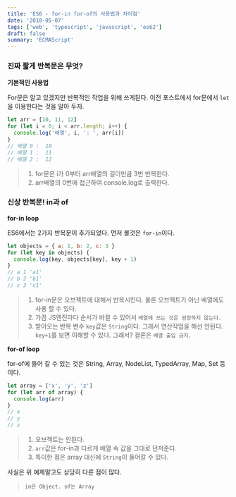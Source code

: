 ```yaml
---
title: 'ES6 - for-in for-of의 사용법과 차이점'
date: '2018-05-07'
tags: ['web', 'typescript', 'javascript', 'es62']
draft: false
summary: 'ECMAScript'
---
```


### 진짜 짧게 반복문은 무엇?

**기본적인 사용법**

For문은 알고 있겠지만 반복적인 작업을 위해 쓰게된다. 이전 포스트에서 for문에서 `let`을 이용한다는 것을 알아 두자.

```javascript
let arr = [10, 11, 12]
for (let i = 0; i < arr.length; i++) {
  console.log('배열', i, ': ', arr[i])
}
// 배열 0 :  10
// 배열 1 :  11
// 배열 2 :  12
```

> 1.  for문은 i가 0부터 arr배열의 길이만큼 3번 반복한다.
> 2.  arr배열의 0번에 접근하여 console.log로 출력한다.

### 신상 반복문! in과 of

**for-in loop**

ES6에서는 2가지 반복문이 추가되었다. 먼저 볼것은 `for-in`이다.

```javascript
let objects = { a: 1, b: 2, c: 3 }
for (let key in objects) {
  console.log(key, objects[key], key + 1)
}
// a 1 'a1'
// b 2 'b1'
// c 3 'c1'
```

> 1.  for-in문은 오브젝트에 대해서 반복시킨다. 물론 오브젝트가 아닌 배열에도 사용 할 수 있다.
> 2.  가끔 JS엔진마다 순서가 바뀔 수 있어서 `배열에 쓰는 것은 권장하지 않는다.`
> 3.  받아오는 반복 변수 `key`값은 `String`이다. 그래서 연산작업을 해선 안된다.
>     `key+1`를 보면 이해할 수 있다. 그래서? 결론은 `배열 출입 금지`.

**for-of loop**

for-of에 들어 갈 수 있는 것은 String, Array, NodeList, TypedArray, Map, Set 등이다.

```javascript
let array = ['x', 'y', 'z']
for (let arr of array) {
  console.log(arr)
}
// x
// y
// z
```

> 1.  오브젝트는 안된다.
> 2.  `arr`값은 for-in과 다르게 배열 속 값을 그대로 던저준다.
> 3.  특이한 점은 array 대신에 `String`이 들어갈 수 있다.

사실은 위 예제말고도 상당히 다른 점이 많다.

> `in은 Object. of는 Array`
